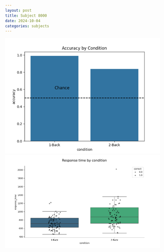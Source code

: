 ```yaml
---
layout: post
title: Subject 8000
date: 2024-10-04
categories: subjects
---
```


![](data/8000/run-3/8000_ATS_acc.png)
![](data/8000/run-3/8000_ATS_rt.png)
